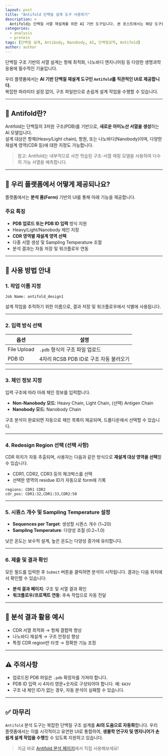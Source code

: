 ```yaml
---
layout: post
title: "Antifold 단백질 설계 도구 사용하기"
description: >
  Antifold는 단백질 서열 재설계를 위한 AI 기반 도구입니다. 본 포스트에서는 해당 도구를 우리 플랫폼의 사용자 친화적인 UI와 함께 어떻게 활용할 수 있는지 소개합니다.
categories:
  - analysis
  - protein
tags: [단백질 설계, Antibody, Nanobody, AI, 단백질공학, Antifold]
author: author
---
```


단백질 구조 기반의 서열 설계는 항체 최적화, 나노바디 엔지니어링 등 다양한 생명과학 응용에 필수적인 기술입니다.

우리 플랫폼에서는 **AI 기반 단백질 재설계 도구인 `Antifold`를 직관적인 UI로 제공합니다.**  
복잡한 파라미터 설정 없이, 구조 파일만으로 손쉽게 설계 작업을 수행할 수 있습니다.

---

## 🔬 Antifold란?

Antifold는 단백질의 3차원 구조(PDB)를 기반으로, **새로운 아미노산 서열을 생성**하는 AI 모델입니다.  
설계 대상은 항체(Heavy/Light chain), 항원, 또는 나노바디(Nanobody)이며, 다양한 재설계 영역(CDR 등)에 대한 지정도 가능합니다.

> 참고: Antifold는 내부적으로 사전 학습된 구조-서열 매핑 모델을 사용하여 다수의 가능 서열을 예측합니다.

---

## 🧪 우리 플랫폼에서 어떻게 제공되나요?

플랫폼에서는 **분석 폼(Form)** 기반의 UI를 통해 아래 기능을 제공합니다.

### 주요 특징
- **PDB 업로드 또는 PDB ID 입력** 방식 지원
- Heavy/Light/Nanobody 체인 지정
- **CDR 영역별 재설계 영역 선택**
- 다중 서열 생성 및 Sampling Temperature 조절
- 분석 결과는 자동 저장 및 워크플로우 연동

---

## 📝 사용 방법 안내

### 1. 작업 이름 지정

```plaintext
Job Name: antifold_design1
````

설계 작업을 추적하기 위한 이름으로, 결과 저장 및 워크플로우에서 식별에 사용됩니다.

---

### 2. 입력 방식 선택

| 옵션          | 설명                          |
| ----------- | --------------------------- |
| File Upload | `.pdb` 형식의 구조 파일 업로드        |
| PDB ID      | 4자리 RCSB PDB ID로 구조 자동 불러오기 |

---

### 3. 체인 정보 지정

입력 구조에 따라 아래 체인 정보를 입력합니다.

* **Non-Nanobody 모드**: Heavy Chain, Light Chain, (선택) Antigen Chain
* **Nanobody 모드**: Nanobody Chain

구조 분석이 완료되면 자동으로 체인 목록이 제공되며, 드롭다운에서 선택할 수 있습니다.

---

### 4. Redesign Region 선택 (선택 사항)

CDR 위치가 자동 추출되며, 사용자는 다음과 같은 방식으로 **재설계 대상 영역을 선택**할 수 있습니다.

* CDR1, CDR2, CDR3 등의 체크박스를 선택
* 선택한 영역의 residue ID가 자동으로 form에 기록

```plaintext
regions: CDR1 CDR2
cdr_pos: CDR1:32,CDR1:33,CDR2:50
```

---

### 5. 시퀀스 개수 및 Sampling Temperature 설정

* **Sequences per Target**: 생성할 시퀀스 개수 (1\~20)
* **Sampling Temperature**: 다양성 조절 (0.2\~1.0)

낮은 온도는 보수적 설계, 높은 온도는 다양성 증가에 유리합니다.

---

### 6. 제출 및 결과 확인

모든 필드를 입력한 후 `Submit` 버튼을 클릭하면 분석이 시작됩니다.
결과는 다음 위치에서 확인할 수 있습니다:

* **분석 결과 페이지**: 구조 및 서열 결과 확인
* **워크플로우/프로젝트 연동**: 후속 작업으로 자동 전달

---

## 🧬 분석 결과 활용 예시

* CDR 서열 최적화 → 항체 결합력 향상
* 나노바디 재설계 → 구조 안정성 향상
* 특정 CDR region만 타겟 → 정확한 기능 조정

---

## ⚠️ 주의사항

* 업로드된 PDB 파일은 `.pdb` 확장자를 가져야 합니다.
* PDB ID 입력 시 4자리 영문+숫자로 구성되어야 합니다. 예: `6A3V`
* 구조 내 체인 ID가 없는 경우, 자동 분석이 실패할 수 있습니다.

---

## ✅ 마무리

`Antifold` 분석 도구는 복잡한 단백질 구조 설계를 **AI의 도움으로 자동화**합니다.
우리 플랫폼에서는 이를 시각적이고 유연한 UI로 통합하여, **생물학 연구자 및 엔지니어가 손쉽게 설계 작업을 수행**할 수 있도록 지원하고 있습니다.

> 지금 바로 <a href="https://scv.bio/Analysis/antifold" target="_blank" rel="noopener noreferrer">Antifold 분석 페이지</a>에서 직접 사용해보세요!
